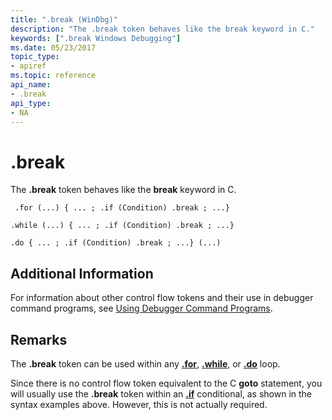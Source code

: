 ```yaml
---
title: ".break (WinDbg)"
description: "The .break token behaves like the break keyword in C."
keywords: [".break Windows Debugging"]
ms.date: 05/23/2017
topic_type:
- apiref
ms.topic: reference
api_name:
- .break
api_type:
- NA
---
```


# .break


The **.break** token behaves like the **break** keyword in C.

```dbgcmd
 .for (...) { ... ; .if (Condition) .break ; ...} 

.while (...) { ... ; .if (Condition) .break ; ...} 

.do { ... ; .if (Condition) .break ; ...} (...) 
```

## <span id="ddk_token_break_dbg"></span><span id="DDK_TOKEN_BREAK_DBG"></span>


## Additional Information

For information about other control flow tokens and their use in debugger command programs, see [Using Debugger Command Programs](../debugger/using-debugger-command-programs.md).

## Remarks

The **.break** token can be used within any [**.for**](-for.md), [**.while**](-while.md), or [**.do**](-do.md) loop.

Since there is no control flow token equivalent to the C **goto** statement, you will usually use the **.break** token within an [**.if**](-if.md) conditional, as shown in the syntax examples above. However, this is not actually required.

